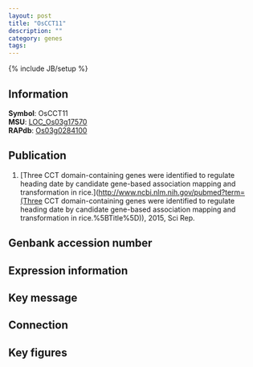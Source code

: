 ```yaml
---
layout: post
title: "OsCCT11"
description: ""
category: genes
tags: 
---
```

{% include JB/setup %}

## Information
__Symbol__: OsCCT11  
__MSU__: [LOC_Os03g17570](http://rice.plantbiology.msu.edu/cgi-bin/ORF_infopage.cgi?orf=LOC_Os03g17570)  
__RAPdb__: [Os03g0284100](http://rapdb.dna.affrc.go.jp/viewer/gbrowse_details/irgsp1?name=Os03g0284100)  

## Publication
1. [Three CCT domain-containing genes were identified to regulate heading date by candidate gene-based association mapping and transformation in rice.](http://www.ncbi.nlm.nih.gov/pubmed?term=(Three CCT domain-containing genes were identified to regulate heading date by candidate gene-based association mapping and transformation in rice.%5BTitle%5D)), 2015, Sci Rep.

## Genbank accession number

## Expression information

## Key message

## Connection

## Key figures


